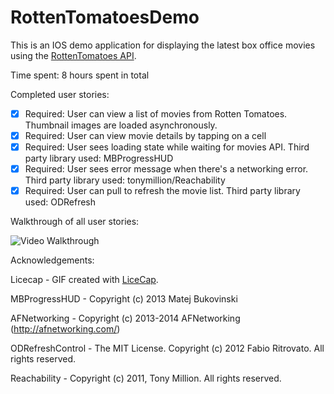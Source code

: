 RottenTomatoesDemo
==================


This is an IOS demo application for displaying the latest box office movies using the [RottenTomatoes API](http://www.rottentomatoes.com/). 

Time spent: 8 hours spent in total

Completed user stories:

 * [x] Required: User can view a list of movies from Rotten Tomatoes.  Thumbnail images are loaded asynchronously.
 * [x] Required: User can view movie details by tapping on a cell
 * [x] Required: User sees loading state while waiting for movies API. Third party library used: MBProgressHUD
 * [x] Required: User sees error message when there's a networking error. Third party library used: tonymillion/Reachability
 * [x] Required: User can pull to refresh the movie list. Third party library used: ODRefresh

Walkthrough of all user stories:

![Video Walkthrough](rotten_tomatoes_demo.gif)


Acknowledgements:

 Licecap - GIF created with [LiceCap](http://www.cockos.com/licecap/).
 
 MBProgressHUD - Copyright (c) 2013 Matej Bukovinski
 
 AFNetworking - Copyright (c) 2013-2014 AFNetworking (http://afnetworking.com/)
 
 ODRefreshControl - The MIT License. Copyright (c) 2012 Fabio Ritrovato. All rights reserved.
 
 Reachability - Copyright (c) 2011, Tony Million. All rights reserved.
 

